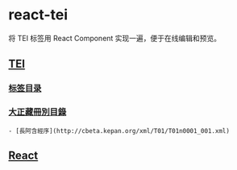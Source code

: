 # react-tei

将 TEI 标签用 React Component 实现一遍，便于在线编辑和预览。

## [TEI](http://www.tei-c.org/index.xml)

### [标签目录](http://www.tei-c.org/release/doc/tei-p5-doc/zh-TW/html/REF-ELEMENTS.html)

### [大正藏冊別目錄](http://cbeta.kepan.org/cebie)

    - [長阿含經序](http://cbeta.kepan.org/xml/T01/T01n0001_001.xml)

## [React](https://reactjs.org/)

